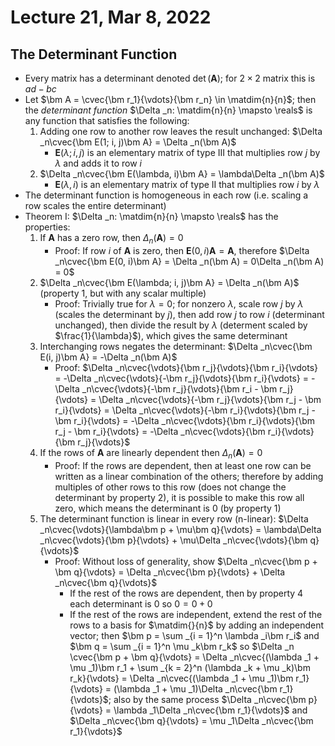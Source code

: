 # Lecture 21, Mar 8, 2022

## The Determinant Function

* Every matrix has a determinant denoted $\det(\bm A)$; for $2 \times 2$ matrix this is $ad - bc$
* Let $\bm A = \cvec{\bm r_1}{\vdots}{\bm r_n} \in \matdim{n}{n}$; then the *determinant function* $\Delta _n: \matdim{n}{n} \mapsto \reals$ is any function that satisfies the following:
	1. Adding one row to another row leaves the result unchanged: $\Delta _n\cvec{\bm E(1; i, j)\bm A} = \Delta _n(\bm A)$
		* $\bm E(\lambda; i, j)$ is an elementary matrix of type III that multiplies row $j$ by $\lambda$ and adds it to row $i$
	2. $\Delta _n\cvec{\bm E(\lambda, i)\bm A} = \lambda\Delta _n(\bm A)$
		* $\bm E(\lambda, i)$ is an elementary matrix of type II that multiplies row $i$ by $\lambda$
* The determinant function is homogeneous in each row (i.e. scaling a row scales the entire determinant)
* Theorem I: $\Delta _n: \matdim{n}{n} \mapsto \reals$ has the properties:
	1. If $\bm A$ has a zero row, then $\Delta _n(\bm A) = 0$
		* Proof: If row $i$ of $\bm A$ is zero, then $\bm E(0, i)\bm A = \bm A$, therefore $\Delta _n\cvec{\bm E(0, i)\bm A} = \Delta _n(\bm A) = 0\Delta _n(\bm A) = 0$
	2. $\Delta _n\cvec{\bm E(\lambda; i, j)\bm A} = \Delta _n(\bm A)$ (property 1, but with any scalar multiple)
		* Proof: Trivially true for $\lambda = 0$; for nonzero $\lambda$, scale row $j$ by $\lambda$ (scales the determinant by $j$), then add row $j$ to row $i$ (determinant unchanged), then divide the result by $\lambda$ (determent scaled by $\frac{1}{\lambda}$), which gives the same determinant
	3. Interchanging rows negates the determinant: $\Delta _n\cvec{\bm E(i, j)\bm A} = -\Delta _n(\bm A)$
		* Proof: $\Delta _n\cvec{\vdots}{\bm r_j}{\vdots}{\bm r_i}{\vdots} = -\Delta _n\cvec{\vdots}{-\bm r_j}{\vdots}{\bm r_i}{\vdots} = -\Delta _n\cvec{\vdots}{-\bm r_j}{\vdots}{\bm r_i - \bm r_j}{\vdots} = \Delta _n\cvec{\vdots}{-\bm r_j}{\vdots}{\bm r_j - \bm r_i}{\vdots} = \Delta _n\cvec{\vdots}{-\bm r_i}{\vdots}{\bm r_j - \bm r_i}{\vdots} = -\Delta _n\cvec{\vdots}{\bm r_i}{\vdots}{\bm r_j - \bm r_i}{\vdots} = -\Delta _n\cvec{\vdots}{\bm r_i}{\vdots}{\bm r_j}{\vdots}$
	4. If the rows of $\bm A$ are linearly dependent then $\Delta _n(\bm A) = 0$
		* Proof: If the rows are dependent, then at least one row can be written as a linear combination of the others; therefore by adding multiples of other rows to this row (does not change the determinant by property 2), it is possible to make this row all zero, which means the determinant is 0 (by property 1)
	5. The determinant function is linear in every row (n-linear): $\Delta _n\cvec{\vdots}{\lambda\bm p + \mu\bm q}{\vdots} = \lambda\Delta _n\cvec{\vdots}{\bm p}{\vdots} + \mu\Delta _n\cvec{\vdots}{\bm q}{\vdots}$
		* Proof: Without loss of generality, show $\Delta _n\cvec{\bm p + \bm q}{\vdots} = \Delta _n\cvec{\bm p}{\vdots} + \Delta _n\cvec{\bm q}{\vdots}$
			* If the rest of the rows are dependent, then by property 4 each determinant is 0 so $0 = 0 + 0$
			* If the rest of the rows are independent, extend the rest of the rows to a basis for $\matdim{}{n}$ by adding an independent vector; then $\bm p = \sum _{i = 1}^n \lambda _i\bm r_i$ and $\bm q = \sum _{i = 1}^n \mu _k\bm r_k$ so $\Delta _n \cvec{\bm p + \bm q}{\vdots} = \Delta _n\cvec{(\lambda _1 + \mu _1)\bm r_1 + \sum _{k = 2}^n (\lambda _k + \mu _k)\bm r_k}{\vdots} = \Delta _n\cvec{(\lambda _1 + \mu _1)\bm r_1}{\vdots} = (\lambda _1 + \mu _1)\Delta _n\cvec{\bm r_1}{\vdots}$; also by the same process $\Delta _n\cvec{\bm p}{\vdots} = \lambda _1\Delta _n\cvec{\bm r_1}{\vdots}$ and $\Delta _n\cvec{\bm q}{\vdots} = \mu _1\Delta _n\cvec{\bm r_1}{\vdots}$

